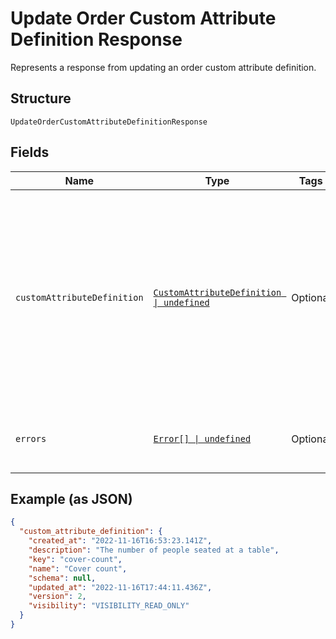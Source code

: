 
# Update Order Custom Attribute Definition Response

Represents a response from updating an order custom attribute definition.

## Structure

`UpdateOrderCustomAttributeDefinitionResponse`

## Fields

| Name | Type | Tags | Description |
|  --- | --- | --- | --- |
| `customAttributeDefinition` | [`CustomAttributeDefinition \| undefined`](../../doc/models/custom-attribute-definition.md) | Optional | Represents a definition for custom attribute values. A custom attribute definition<br>specifies the key, visibility, schema, and other properties for a custom attribute. |
| `errors` | [`Error[] \| undefined`](../../doc/models/error.md) | Optional | Any errors that occurred during the request. |

## Example (as JSON)

```json
{
  "custom_attribute_definition": {
    "created_at": "2022-11-16T16:53:23.141Z",
    "description": "The number of people seated at a table",
    "key": "cover-count",
    "name": "Cover count",
    "schema": null,
    "updated_at": "2022-11-16T17:44:11.436Z",
    "version": 2,
    "visibility": "VISIBILITY_READ_ONLY"
  }
}
```

